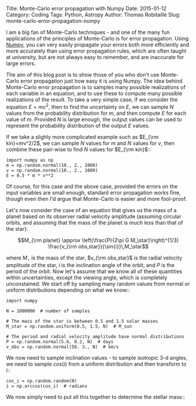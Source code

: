 Title: Monte-Carlo error propagation with Numpy
Date: 2015-01-12
Category: Coding
Tags: Python, Astropy
Author: Thomas Robitaille
Slug: monte-carlo-error-propagation-numpy

I am a big fan of Monte-Carlo techniques - and one of the many fun applications
of the principles of Monte-Carlo is for error propagation. Using
[Numpy](http://www.numpy.org), you can very easily propagate your errors both
more efficiently and more accurately than using error propagation rules, which
are often taught at university, but are not always easy to remember, and are
inaccurate for large errors.

The aim of this blog post is to show those of you who don't use Monte-Carlo
error propagation just how easy it is using Numpy. The idea behind Monte-Carlo
error propagation is to samples many possible realizations of each variable in
an equation, and to use these to compute many possible realizations of the
result. To take a very simple case, if we consider the equation $E=mc^2$, then
to find the uncertainty on $E$, we can sample $N$ values from the probability
distribution for $m$, and then compute $E$ for each value of $m$. Provided $N$
is large enough, the output values can be used to represent the probability
distribution of the output $E$ values.

If we take a slighly more complicated example such as $E_{\rm kin}=mv^2/2$, we
can sample $N$ values for $m$ and $N$ values for $v$, then combine these
pair-wise to find $N$ values for $E_{\rm kin}$::

    import numpy as np
    m = np.random.normal(10., 2., 1000)
    v = np.random.normal(10., 2., 1000)
    E = 0.5 * m * v**2

Of course, for this case and the above case, provided the errors on the input
variables are small enough, standard error propagation works fine, though even
then I'd argue that Monte-Carlo is easier and more fool-proof.

Let's now consider the case of an equation that gives us the mass of a planet
based on its observer radial velocity amplitude (assuming circular orbits, and
assuming that the mass of the planet is much less than that of the star):

$$M_{\rm planet} \approx \left(\frac{P}{2\pi G M_\star}\right)^{1/3} \frac{v_{\rm obs,star}}{\sin{i}}\,M_\star$$

where $M_\star$ is the mass of the star, $v_{\rm obs,star}$ is the radial
velocity amplitude of the star, $i$ is the inclination angle of the orbit, and
$P$ is the period of the orbit. Now let's assume that we know all of these
quantities within uncertainties, except the viewing angle, which is completely
unconstained. We start off by sampling many random values from normal or
uniform distributions depending on what we know::

    import numpy
    
    N = 1000000  # number of samples
    
    # The mass of the star is between 0.5 and 1.5 solar masses
    M_star = np.random.uniform(0.5, 1.5, N)  # M_sun
    
    # The period and radial velocity amplitude have normal distributions
    P = np.random.normal(5.6, 0.2, N)  # days
    v_obs = np.random.normal(56. 3., N)  # km/s
    
We now need to sample inclination values - to sample isotropic 3-d angles, we
need to sample $cos(i)$ from a uniform distribution and then transform to $i$::

    cos_i = np.random.random(N)
    i = np.arccos(cos_i)  # radians
    
We now simply need to put all this together to determine the stellar mass::


